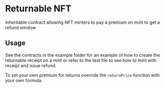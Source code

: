 # Returnable NFT

Inheritable contract allowing NFT minters to pay a premium on mint to get a refund window

## Usage

See the contracts in the example folder for an example of how to create the returnable receipt on a mint or refer to the test file to see how to mint with receipt and issue refund.

To set your own premium for returns override the `returnPrice` function with your own formula.
